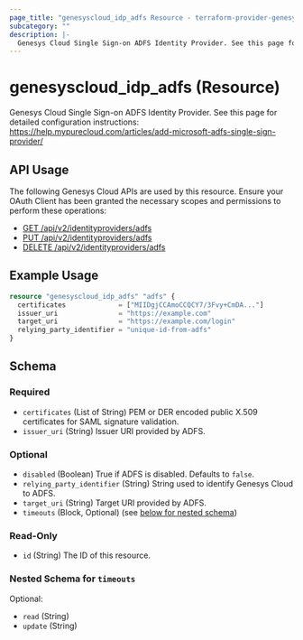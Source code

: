 ```yaml
---
page_title: "genesyscloud_idp_adfs Resource - terraform-provider-genesyscloud"
subcategory: ""
description: |-
  Genesys Cloud Single Sign-on ADFS Identity Provider. See this page for detailed configuration instructions: https://help.mypurecloud.com/articles/add-microsoft-adfs-single-sign-provider/
---
```

# genesyscloud_idp_adfs (Resource)

Genesys Cloud Single Sign-on ADFS Identity Provider. See this page for detailed configuration instructions: https://help.mypurecloud.com/articles/add-microsoft-adfs-single-sign-provider/

## API Usage
The following Genesys Cloud APIs are used by this resource. Ensure your OAuth Client has been granted the necessary scopes and permissions to perform these operations:

* [GET /api/v2/identityproviders/adfs](https://developer.mypurecloud.com/api/rest/v2/identityprovider/#get-api-v2-identityproviders-adfs)
* [PUT /api/v2/identityproviders/adfs](https://developer.mypurecloud.com/api/rest/v2/identityprovider/#put-api-v2-identityproviders-adfs)
* [DELETE /api/v2/identityproviders/adfs](https://developer.mypurecloud.com/api/rest/v2/identityprovider/#delete-api-v2-identityproviders-adfs)

## Example Usage

```terraform
resource "genesyscloud_idp_adfs" "adfs" {
  certificates             = ["MIIDgjCCAmoCCQCY7/3Fvy+CmDA..."]
  issuer_uri               = "https://example.com"
  target_uri               = "https://example.com/login"
  relying_party_identifier = "unique-id-from-adfs"
}
```

<!-- schema generated by tfplugindocs -->
## Schema

### Required

- `certificates` (List of String) PEM or DER encoded public X.509 certificates for SAML signature validation.
- `issuer_uri` (String) Issuer URI provided by ADFS.

### Optional

- `disabled` (Boolean) True if ADFS is disabled. Defaults to `false`.
- `relying_party_identifier` (String) String used to identify Genesys Cloud to ADFS.
- `target_uri` (String) Target URI provided by ADFS.
- `timeouts` (Block, Optional) (see [below for nested schema](#nestedblock--timeouts))

### Read-Only

- `id` (String) The ID of this resource.

<a id="nestedblock--timeouts"></a>
### Nested Schema for `timeouts`

Optional:

- `read` (String)
- `update` (String)

